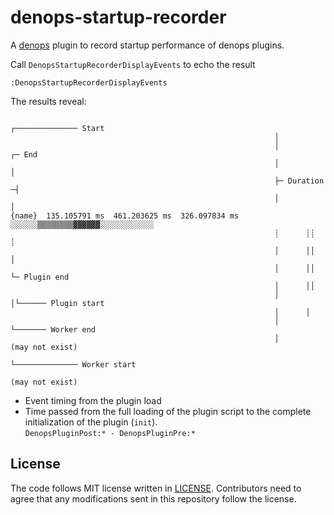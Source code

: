 # denops-startup-recorder

A [denops][denops] plugin to record startup performance of denops plugins.

[denops]: https://github.com/vim-denops/denops.vim

Call `DenopsStartupRecorderDisplayEvents` to echo the result

```
:DenopsStartupRecorderDisplayEvents
```

The results reveal:

```
                                                           ┌────────────── Start
                                                           │
                                                           │            ┌─ End
                                                           │            │
                                                           ├─ Duration ─┤
                                                           │            │
{name}  135.105791 ms  461.203625 ms  326.097834 ms  ░░░░░░▒▒▒▒▒▒▒▒▓▓▓▓▓▓░░░░░░░░░░░░
                                                           ┊      ┊┊    ┊
                                                           │      ││    │
                                                           │      ││    └─ Plugin end
                                                           │      ││
                                                           │      │└────── Plugin start
                                                           │      │
                                                           │      └─────── Worker end
                                                           │               (may not exist)
                                                           └────────────── Worker start
                                                                           (may not exist)
```

- Event timing from the plugin load
- Time passed from the full loading of the plugin script to the complete initialization of the plugin (`init`).<br>`DenopsPluginPost:* - DenopsPluginPre:*`

## License

The code follows MIT license written in [LICENSE](./LICENSE). Contributors need
to agree that any modifications sent in this repository follow the license.
